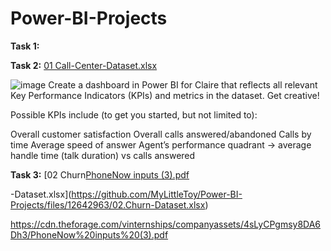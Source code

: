 # Power-BI-Projects

**Task 1:**

**Task 2:**
[01 Call-Center-Dataset.xlsx](https://github.com/MyLittleToy/Power-BI-Projects/files/12642988/01.Call-Center-Dataset.xlsx)

![image](https://github.com/MyLittleToy/Power-BI-Projects/assets/139712656/04c153b1-f9b8-46a5-83db-862c6ff140a1)
Create a dashboard in Power BI for Claire that reflects all relevant Key Performance Indicators (KPIs) and metrics in the dataset. Get creative! 

Possible KPIs include (to get you started, but not limited to):

Overall customer satisfaction
Overall calls answered/abandoned
Calls by time
Average speed of answer
Agent’s performance quadrant -> average handle time (talk duration) vs calls answered



**Task 3:**
[02 Churn[PhoneNow inputs (3).pdf](https://github.com/MyLittleToy/Power-BI-Projects/files/12642964/PhoneNow.inputs.3.pdf)

-Dataset.xlsx](https://github.com/MyLittleToy/Power-BI-Projects/files/12642963/02.Churn-Dataset.xlsx)

https://cdn.theforage.com/vinternships/companyassets/4sLyCPgmsy8DA6Dh3/PhoneNow%20inputs%20(3).pdf


